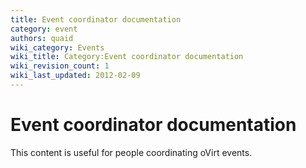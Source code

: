 ```yaml
---
title: Event coordinator documentation
category: event
authors: quaid
wiki_category: Events
wiki_title: Category:Event coordinator documentation
wiki_revision_count: 1
wiki_last_updated: 2012-02-09
---
```


# Event coordinator documentation

This content is useful for people coordinating oVirt events.


